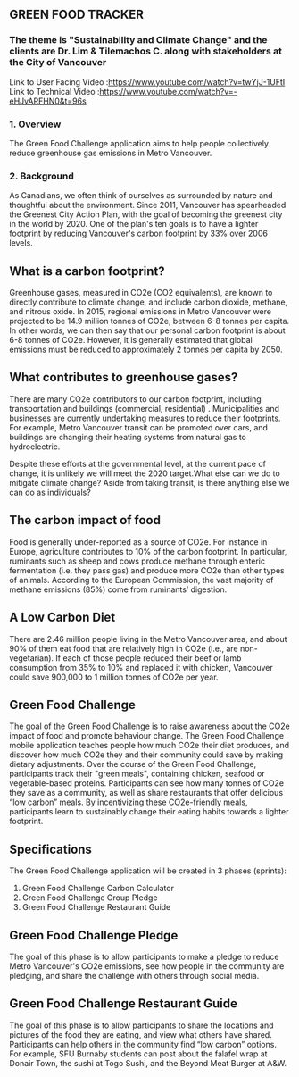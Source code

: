 ## GREEN FOOD TRACKER

### The theme is "Sustainability and Climate Change" and the clients are Dr. Lim & Tilemachos C. along with stakeholders at the City of Vancouver

Link to User Facing Video :https://www.youtube.com/watch?v=twYjJ-1UFtI
Link to Technical Video :https://www.youtube.com/watch?v=-eHJvARFHN0&t=96s

### 1. Overview
The Green Food Challenge application aims to help people collectively reduce greenhouse
gas emissions in Metro Vancouver.
### 2. Background
As Canadians, we often think of ourselves as surrounded by nature and thoughtful about
the environment. Since 2011, Vancouver has spearheaded the Greenest City Action Plan, with the goal of becoming the greenest city in the world by 2020. One of the plan's ten goals is to have a lighter footprint by reducing Vancouver's carbon
footprint by 33% over 2006 levels.

## What is a carbon footprint?
Greenhouse gases, measured in CO2e (CO2 equivalents), are known to directly contribute
to climate change, and include carbon dioxide, methane, and nitrous oxide. In 2015,
regional emissions in Metro Vancouver were projected to be 14.9 million tonnes of CO2e,
between 6-8 tonnes per capita. In other words, we can then say that our personal carbon
footprint is about 6-8 tonnes of CO2e. However, it is generally estimated that global
emissions must be reduced to approximately 2 tonnes per capita by 2050.

## What contributes to greenhouse gases?
There are many CO2e contributors to our carbon footprint, including transportation and
buildings (commercial, residential) . Municipalities and businesses are currently
undertaking measures to reduce their footprints. For example, Metro Vancouver transit can
be promoted over cars, and buildings are changing their heating systems from natural gas
to hydroelectric.

Despite these efforts at the governmental level, at the current pace of change, it is unlikely
we will meet the 2020 target.What else can we do to mitigate climate change? Aside from taking transit, is there anything else we can do as individuals?

## The carbon impact of food
Food is generally under-reported as a source of CO2e. For instance in Europe, agriculture
contributes to 10% of the carbon footprint. In particular, ruminants such as sheep and
cows produce methane through enteric fermentation (i.e. they pass gas) and produce more
CO2e than other types of animals. According to the European Commission, the vast
majority of methane emissions (85%) come from ruminants’ digestion.

## A Low Carbon Diet
There are 2.46 million people living in the Metro Vancouver area, and about 90% of them
eat food that are relatively high in CO2e (i.e., are non-vegetarian). If each of those people
reduced their beef or lamb consumption from 35% to 10% and replaced it with chicken, Vancouver
could save 900,000 to 1 million tonnes of CO2e per year.

## Green Food Challenge
The goal of the Green Food Challenge is to raise awareness about the CO2e impact of food and promote behaviour change.
The Green Food Challenge mobile application teaches people how much CO2e their diet produces,
and discover how much CO2e they and their community could save by making dietary adjustments.
Over the course of the Green Food Challenge, participants track their "green meals",
containing chicken, seafood or vegetable-based proteins. Participants can see how many
tonnes of CO2e they save as a community, as well as share restaurants that offer
delicious “low carbon” meals. By incentivizing these CO2e-friendly meals,
participants learn to sustainably change their eating habits towards a lighter footprint.

## Specifications
The Green Food Challenge application will be created in 3 phases (sprints):
1. Green Food Challenge Carbon Calculator
2. Green Food Challenge Group Pledge
3. Green Food Challenge Restaurant Guide

## Green Food Challenge Pledge
The goal of this phase is to allow participants to make a pledge to reduce Metro Vancouver's CO2e emissions,
see how people in the community are pledging, and share the challenge with others through social media.

## Green Food Challenge Restaurant Guide
The goal of this phase is to allow participants to share the locations and pictures of the food they are eating,
and view what others have shared. Participants can help others in the community find “low
carbon” options. For example, SFU Burnaby students can post about the falafel wrap at Donair
Town, the sushi at Togo Sushi, and the Beyond Meat Burger at A&W.


